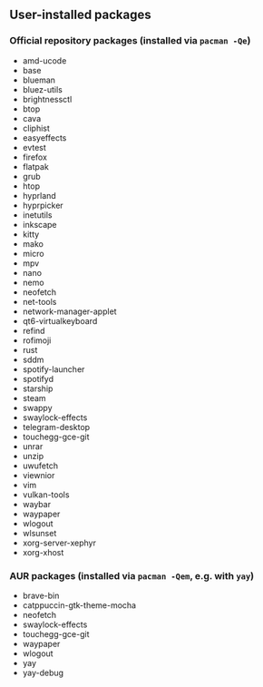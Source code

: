 ## User-installed packages

### Official repository packages (installed via `pacman -Qe`)
- amd-ucode  
- base  
- blueman  
- bluez-utils  
- brightnessctl  
- btop  
- cava  
- cliphist  
- easyeffects  
- evtest  
- firefox  
- flatpak  
- grub  
- htop  
- hyprland  
- hyprpicker  
- inetutils  
- inkscape  
- kitty  
- mako  
- micro  
- mpv  
- nano  
- nemo  
- neofetch  
- net-tools  
- network-manager-applet  
- qt6-virtualkeyboard  
- refind  
- rofimoji  
- rust  
- sddm  
- spotify-launcher  
- spotifyd  
- starship  
- steam  
- swappy  
- swaylock-effects  
- telegram-desktop  
- touchegg-gce-git  
- unrar  
- unzip  
- uwufetch  
- viewnior  
- vim  
- vulkan-tools  
- waybar  
- waypaper  
- wlogout  
- wlsunset  
- xorg-server-xephyr  
- xorg-xhost  

### AUR packages (installed via `pacman -Qem`, e.g. with `yay`)
- brave-bin  
- catppuccin-gtk-theme-mocha  
- neofetch  
- swaylock-effects  
- touchegg-gce-git  
- waypaper  
- wlogout  
- yay  
- yay-debug  
